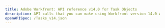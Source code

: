 ```yaml
---
title: Adobe Workfront: API reference v14.0 for Task Objects
description: API calls that you can make using Workfront version 14.0 APIs for Tasks.
openAPISpec: /Tasks_v14.json  
---
```

